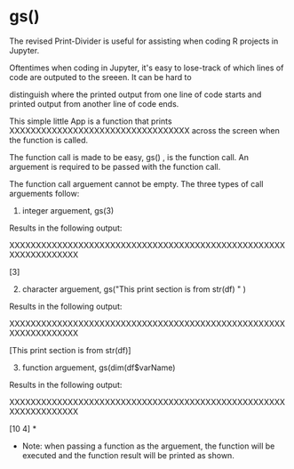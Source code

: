 # gs()

The revised Print-Divider is useful for assisting when coding R projects in Jupyter.

Oftentimes when coding in Jupyter, it's easy to lose-track of which lines of code are outputed to the sreeen.  It can be hard to

distinguish where the printed output from one line of code starts and printed output from another line of code ends.  


This simple little App is a function that prints  XXXXXXXXXXXXXXXXXXXXXXXXXXXXXXXXXX across the screen when the function is called.

The function call is made to be easy, gs() , is the function call.  An arguement is required to be passed with the function call.

The function call arguement cannot be empty.  The three types of call arguements follow:

1) integer arguement,  gs(3)

Results in the following output:

XXXXXXXXXXXXXXXXXXXXXXXXXXXXXXXXXXXXXXXXXXXXXXXXXXXXXXXXXXXXXXXXX

[3]



2) character arguement, gs("This print section is from str(df) " )

Results in the following output:

XXXXXXXXXXXXXXXXXXXXXXXXXXXXXXXXXXXXXXXXXXXXXXXXXXXXXXXXXXXXXXXXX

[This print section is from str(df)]



3) function arguement, gs(dim(df$varName) 

Results in the following output:

XXXXXXXXXXXXXXXXXXXXXXXXXXXXXXXXXXXXXXXXXXXXXXXXXXXXXXXXXXXXXXXXX

[10 4]  *


* Note: when passing a function as the arguement, the function will be executed and the function result will be printed as shown.
